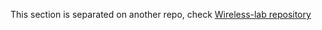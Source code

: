 This section is separated on another repo, check [Wireless-lab repository](https://github.com/yeasin50/Wireless-lab)
